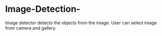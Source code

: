 # Image-Detection-
Image detector detects the objects from the image. User can select image from camera and gallery.
